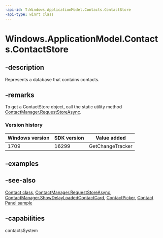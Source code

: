 ```yaml
---
-api-id: T:Windows.ApplicationModel.Contacts.ContactStore
-api-type: winrt class
---
```


<!-- Class syntax.
public class ContactStore : Windows.ApplicationModel.Contacts.IContactStore, Windows.ApplicationModel.Contacts.IContactStore2, Windows.ApplicationModel.Contacts.IContactStore3
-->

# Windows.ApplicationModel.Contacts.ContactStore

## -description

Represents a database that contains contacts.

## -remarks

To get a ContactStore object, call the static utility method [ContactManager.RequestStoreAsync](contactmanager_requeststoreasync_112705385.md).

### Version history

| Windows version | SDK version | Value added |
| -- | -- | -- |
| 1709 | 16299 | GetChangeTracker |

## -examples

## -see-also

[Contact class](contact.md), [ContactManager.RequestStoreAsync](contactmanager_requeststoreasync_112705385.md), [ContactManager.ShowDelayLoadedContactCard](contactmanager_showdelayloadedcontactcard_1685487355.md), [ContactPicker](contactpicker.md), [Contact Panel sample](https://github.com/Microsoft/Windows-universal-samples/tree/master/Samples/ContactPanel)

## -capabilities

contactsSystem
